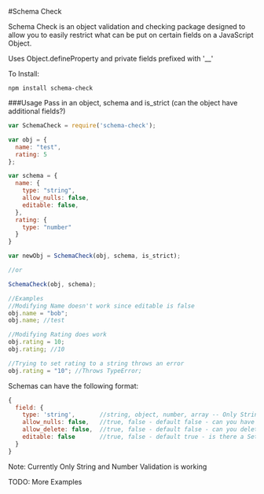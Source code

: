 #Schema Check

Schema Check is an object validation and checking package designed to allow you to easily restrict what can be put on certain fields on a JavaScript Object.

Uses Object.defineProperty and private fields prefixed with '__'

To Install:

```
npm install schema-check
```

###Usage
Pass in an object, schema and is_strict (can the object have additional fields?)

```javascript
var SchemaCheck = require('schema-check');

var obj = {
  name: "test",
  rating: 5
};

var schema = {
  name: {
    type: "string",
    allow_nulls: false,
    editable: false,
  },
  rating: {
    type: "number"
  }
}

var newObj = SchemaCheck(obj, schema, is_strict);

//or

SchemaCheck(obj, schema);

//Examples
//Modifying Name doesn't work since editable is false
obj.name = "bob";
obj.name; //test

//Modifying Rating does work
obj.rating = 10;
obj.rating; //10

//Trying to set rating to a string throws an error
obj.rating = "10"; //Throws TypeError;

```

Schemas can have the following format:

```javascript
{
  field: {
    type: 'string',       //string, object, number, array -- Only String/Number working
    allow_nulls: false,   //true, false - default false - can you have nulls in this field?
    allow_delete: false,  //true, false - default false - can you delete this field?
    editable: false       //true, false - default true - is there a Setter?
  }
}
```

Note:  Currently Only String and Number Validation is working

TODO: More Examples